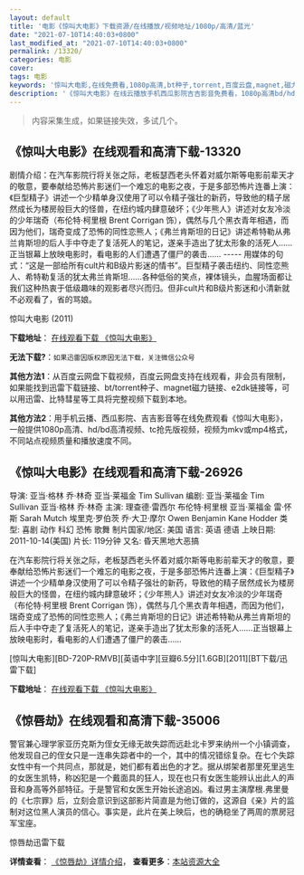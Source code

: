 ```yaml
---
layout: default
title: '电影《惊叫大电影》下载资源/在线播放/视频地址/1080p/高清/蓝光'
date: "2021-07-10T14:40:03+0800"
last_modified_at: "2021-07-10T14:40:03+0800"
permalink: /13320/
categories: 电影
cover:
tags: 电影
keywords: '惊叫大电影,在线免费看,1080p高清,bt种子,torrent,百度云盘,magnet,磁力链,迅雷下载资源'
description: '《惊叫大电影》在线云播放手机西瓜影院吉吉影音免费看，1080p高清bd/hd未删减完整版和tc抢先枪版，mkv/mp4格式，附带bt/torrent种子、magnet/磁力链、百度云盘、网盘资源迅雷下载链接'
---
```


>内容采集生成，如果链接失效，多试几个。


## 《惊叫大电影》在线观看和高清下载-13320

剧情介绍：在汽车影院行将关张之际，老板瑟西老头怀着对威尔斯等电影前辈天才的敬意，要奉献给恐怖片影迷们一个难忘的电影之夜，于是多部恐怖片连番上演：《巨型精子》讲述一个少精单身汉使用了可以令精子强壮的新药，导致他的精子居然成长为楼房般巨大的怪兽，在纽约城内肆意破坏；《少年熊人》讲述对女友冷淡的少年瑞奇（布伦特·柯里根 Brent Corrigan 饰），偶然与几个黑衣青年相遇，而因为他们，瑞奇变成了恐怖的同性恋熊人；《弗兰肯斯坦的日记》讲述希特勒从弗兰肯斯坦的后人手中夺走了复活死人的笔记，遂亲手造出了犹太形象的活死人……正当银幕上放映电影时，看电影的人们遭遇了僵尸的袭击…… ----- 用媒体的句式：“这是一部给所有cult片和B级片影迷的情书”。巨型精子袭击纽约、同性恋熊人、希特勒复活的犹太弗兰肯斯坦……各种低俗的笑点，裸体镜头，血腥场面都让我们这种热衷于低级趣味的观影者尽兴而归。但非cult片和B级片影迷和小清新就不必观看了，省的骂娘。


惊叫大电影 (2011)

**下载地址**： [在线观看下载 《惊叫大电影》](https://www.btbtdy.me/btdy/dy5848.html) 


**无法下载?**：`如果迅雷因版权原因无法下载，关注微信公众号 `

**其他方法1**：从百度云网盘下载视频，百度云网盘支持在线观看，非会员有限制，如果能找到迅雷下载链接、bt/torrent种子、magnet磁力链接、e2dk链接等，可以用迅雷、比特彗星等工具将完整视频下载到本地。

**其他方法2**：用手机云播、西瓜影院、吉吉影音等在线免费观看《惊叫大电影》，一般提供1080p高清、hd/bd高清视频、tc抢先版视频，视频为mkv或mp4格式，不同站点视频质量和播放速度不同。


## 《惊叫大电影》在线观看和高清下载-26926

导演: 亚当·格林 乔·林奇 亚当·莱福金 Tim Sullivan 编剧: 亚当·莱福金 Tim Sullivan 亚当·格林 乔·林奇 主演: 理查德·雷西尔 布伦特·柯里根 亚当·莱福金 雷·怀斯 Sarah Mutch 埃里克·罗伯茨 乔·大卫·摩尔 Owen Benjamin Kane Hodder 类型: 喜剧 动作 科幻 恐怖 歌舞 制片国家/地区: 美国 语言: 英语 德语 上映日期: 2011-10-14(美国) 片长: 119分钟 又名: 昏天黑地大恶搞

在汽车影院行将关张之际，老板瑟西老头怀着对威尔斯等电影前辈天才的敬意，要奉献给恐怖片影迷们一个难忘的电影之夜，于是多部恐怖片连番上演：《巨型精子》讲述一个少精单身汉使用了可以令精子强壮的新药，导致他的精子居然成长为楼房般巨大的怪兽，在纽约城内肆意破坏；《少年熊人》讲述对女友冷淡的少年瑞奇（布伦特·柯里根 Brent Corrigan 饰），偶然与几个黑衣青年相遇，而因为他们，瑞奇变成了恐怖的同性恋熊人；《弗兰肯斯坦的日记》讲述希特勒从弗兰肯斯坦的后人手中夺走了复活死人的笔记，遂亲手造出了犹太形象的活死人……正当银幕上放映电影时，看电影的人们遭遇了僵尸的袭击……


[惊叫大电影][BD-720P-RMVB][英语中字][豆瓣6.5分][1.6GB][2011][BT下载/迅雷下载]

**下载地址**： [在线观看下载 《惊叫大电影》](https://www.btdx8.com/torrent/chillerama_2011.html) 


## 《惊唇劫》在线观看和高清下载-35006

警官兼心理学家亚历克斯为侄女无缘无故失踪而远赴北卡罗来纳州一个小镇调查，他发现自己的侄女只是一连串失踪者中的一个，其中的情况错综复杂。在七个失踪女性中有一个共同点，那就是，她们都有着出色的才艺。据从绑架者那里死里逃生的女医生凯特，称凶犯是一个戴面具的狂人，现在也只有女医生能辨认出此人的声音和身高等外部特征。于是警官和女医生开始长途追凶。看过男主演摩根.弗里曼的《七宗罪》后，立刻会意识到这部影片简直是为他订做的，这源自《亲》片的监制对这位黑人演员的信心。事实是，此片在美上映后，也的确稳坐了两周的票房冠军宝座。


惊唇劫迅雷下载

**详情查看**： [《惊唇劫》详情介绍](/movie/35006/)， **查看更多**：[本站资源大全](/movie/t/all/)

